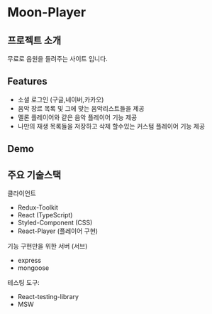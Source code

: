 # Moon-Player

## 프로젝트 소개

무료로 음원을 들려주는 사이트 입니다.

## Features

- 소셜 로그인 (구글,네이버,카카오)
- 음악 장르 목록 및 그에 맞는 음악리스트들을 제공
- 멜론 플레이어와 같은 음악 플레이어 기능 제공
- 나만의 재생 목록들을 저장하고 삭제 할수있는 커스텀 플레이어 기능 제공

## Demo

## 주요 기술스택

클라이언트

- Redux-Toolkit
- React (TypeScript)
- Styled-Component (CSS)
- React-Player (플레이어 구현)

기능 구현만을 위한 서버 (서브)

- express
- mongoose

테스팅 도구:

- React-testing-library
- MSW
